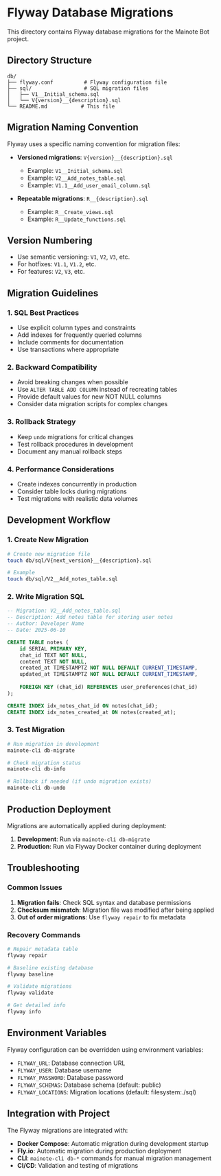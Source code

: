 # Flyway Database Migrations

This directory contains Flyway database migrations for the Mainote Bot project.

## Directory Structure

```
db/
├── flyway.conf          # Flyway configuration file
├── sql/                 # SQL migration files
│   ├── V1__Initial_schema.sql
│   └── V{version}__{description}.sql
└── README.md           # This file
```

## Migration Naming Convention

Flyway uses a specific naming convention for migration files:

- **Versioned migrations**: `V{version}__{description}.sql`
  - Example: `V1__Initial_schema.sql`
  - Example: `V2__Add_notes_table.sql`
  - Example: `V1.1__Add_user_email_column.sql`

- **Repeatable migrations**: `R__{description}.sql`
  - Example: `R__Create_views.sql`
  - Example: `R__Update_functions.sql`

## Version Numbering

- Use semantic versioning: `V1`, `V2`, `V3`, etc.
- For hotfixes: `V1.1`, `V1.2`, etc.
- For features: `V2`, `V3`, etc.

## Migration Guidelines

### 1. SQL Best Practices
- Use explicit column types and constraints
- Add indexes for frequently queried columns
- Include comments for documentation
- Use transactions where appropriate

### 2. Backward Compatibility
- Avoid breaking changes when possible
- Use `ALTER TABLE ADD COLUMN` instead of recreating tables
- Provide default values for new NOT NULL columns
- Consider data migration scripts for complex changes

### 3. Rollback Strategy
- Keep `undo` migrations for critical changes
- Test rollback procedures in development
- Document any manual rollback steps

### 4. Performance Considerations
- Create indexes concurrently in production
- Consider table locks during migrations
- Test migrations with realistic data volumes

## Development Workflow

### 1. Create New Migration
```bash
# Create new migration file
touch db/sql/V{next_version}__{description}.sql

# Example
touch db/sql/V2__Add_notes_table.sql
```

### 2. Write Migration SQL
```sql
-- Migration: V2__Add_notes_table.sql
-- Description: Add notes table for storing user notes
-- Author: Developer Name
-- Date: 2025-06-10

CREATE TABLE notes (
    id SERIAL PRIMARY KEY,
    chat_id TEXT NOT NULL,
    content TEXT NOT NULL,
    created_at TIMESTAMPTZ NOT NULL DEFAULT CURRENT_TIMESTAMP,
    updated_at TIMESTAMPTZ NOT NULL DEFAULT CURRENT_TIMESTAMP,
    
    FOREIGN KEY (chat_id) REFERENCES user_preferences(chat_id)
);

CREATE INDEX idx_notes_chat_id ON notes(chat_id);
CREATE INDEX idx_notes_created_at ON notes(created_at);
```

### 3. Test Migration
```bash
# Run migration in development
mainote-cli db-migrate

# Check migration status
mainote-cli db-info

# Rollback if needed (if undo migration exists)
mainote-cli db-undo
```

## Production Deployment

Migrations are automatically applied during deployment:

1. **Development**: Run via `mainote-cli db-migrate`
2. **Production**: Run via Flyway Docker container during deployment

## Troubleshooting

### Common Issues

1. **Migration fails**: Check SQL syntax and database permissions
2. **Checksum mismatch**: Migration file was modified after being applied
3. **Out of order migrations**: Use `flyway repair` to fix metadata

### Recovery Commands

```bash
# Repair metadata table
flyway repair

# Baseline existing database
flyway baseline

# Validate migrations
flyway validate

# Get detailed info
flyway info
```

## Environment Variables

Flyway configuration can be overridden using environment variables:

- `FLYWAY_URL`: Database connection URL
- `FLYWAY_USER`: Database username  
- `FLYWAY_PASSWORD`: Database password
- `FLYWAY_SCHEMAS`: Database schema (default: public)
- `FLYWAY_LOCATIONS`: Migration locations (default: filesystem:./sql)

## Integration with Project

The Flyway migrations are integrated with:

- **Docker Compose**: Automatic migration during development startup
- **Fly.io**: Automatic migration during production deployment  
- **CLI**: `mainote-cli db-*` commands for manual migration management
- **CI/CD**: Validation and testing of migrations
